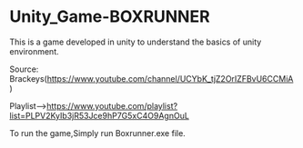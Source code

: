 # Unity_Game-BOXRUNNER
This is a game developed in unity to understand the basics of unity environment. 

Source:
Brackeys(https://www.youtube.com/channel/UCYbK_tjZ2OrIZFBvU6CCMiA)

Playlist-->https://www.youtube.com/playlist?list=PLPV2KyIb3jR53Jce9hP7G5xC4O9AgnOuL

To run the game,Simply run Boxrunner.exe file.
